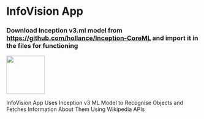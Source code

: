 # InfoVision App
### Download Inception v3.ml model from https://github.com/hollance/Inception-CoreML and import it in the files for functioning

<img src="https://eus-www.sway-cdn.com/s/RCkDCFYuRbiQPydE/images/aBYy8Q9ZGNXknN?quality=1024&allowAnimation=true" width="100">

InfoVision App Uses Inception v3 ML Model to Recognise Objects and Fetches Information About Them Using Wikipedia APIs
